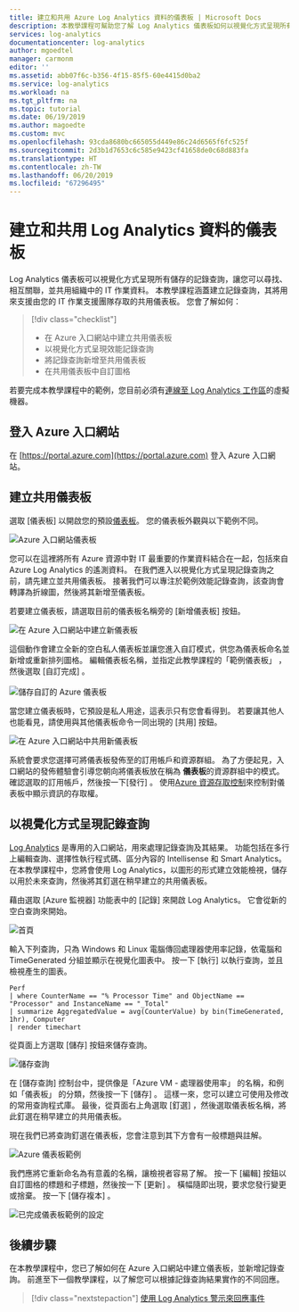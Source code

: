 ```yaml
---
title: 建立和共用 Azure Log Analytics 資料的儀表板 | Microsoft Docs
description: 本教學課程可幫助您了解 Log Analytics 儀表板如何以視覺化方式呈現所有儲存的記錄查詢，讓您以單一方式檢視您的環境。
services: log-analytics
documentationcenter: log-analytics
author: mgoedtel
manager: carmonm
editor: ''
ms.assetid: abb07f6c-b356-4f15-85f5-60e4415d0ba2
ms.service: log-analytics
ms.workload: na
ms.tgt_pltfrm: na
ms.topic: tutorial
ms.date: 06/19/2019
ms.author: magoedte
ms.custom: mvc
ms.openlocfilehash: 93cda8680bc665055d449e86c24d6565f6fc525f
ms.sourcegitcommit: 2d3b1d7653c6c585e9423cf41658de0c68d883fa
ms.translationtype: HT
ms.contentlocale: zh-TW
ms.lasthandoff: 06/20/2019
ms.locfileid: "67296495"
---
```

# <a name="create-and-share-dashboards-of-log-analytics-data"></a>建立和共用 Log Analytics 資料的儀表板

Log Analytics 儀表板可以視覺化方式呈現所有儲存的記錄查詢，讓您可以尋找、相互關聯，並共用組織中的 IT 作業資料。  本教學課程涵蓋建立記錄查詢，其將用來支援由您的 IT 作業支援團隊存取的共用儀表板。  您會了解如何：

> [!div class="checklist"]
> * 在 Azure 入口網站中建立共用儀表板
> * 以視覺化方式呈現效能記錄查詢 
> * 將記錄查詢新增至共用儀表板 
> * 在共用儀表板中自訂圖格

若要完成本教學課程中的範例，您目前必須有[連線至 Log Analytics 工作區](quick-collect-azurevm.md)的虛擬機器。  
 
## <a name="sign-in-to-azure-portal"></a>登入 Azure 入口網站
在 [https://portal.azure.com](https://portal.azure.com) 登入 Azure 入口網站。 

## <a name="create-a-shared-dashboard"></a>建立共用儀表板
選取 [儀表板]  以開啟您的預設[儀表板](../../azure-portal/azure-portal-dashboards.md)。 您的儀表板外觀與以下範例不同。

![Azure 入口網站儀表板](media/tutorial-logs-dashboards/log-analytics-portal-dashboard.png)

您可以在這裡將所有 Azure 資源中對 IT 最重要的作業資料結合在一起，包括來自 Azure Log Analytics 的遙測資料。  在我們進入以視覺化方式呈現記錄查詢之前，請先建立並共用儀表板。  接著我們可以專注於範例效能記錄查詢，該查詢會轉譯為折線圖，然後將其新增至儀表板。  

若要建立儀表板，請選取目前的儀表板名稱旁的 [新增儀表板]  按鈕。

![在 Azure 入口網站中建立新儀表板](media/tutorial-logs-dashboards/log-analytics-create-dashboard-01.png)

這個動作會建立全新的空白私人儀表板並讓您進入自訂模式，供您為儀表板命名並新增或重新排列圖格。 編輯儀表板名稱，並指定此教學課程的「範例儀表板」  ，然後選取 [自訂完成]  。<br><br> ![儲存自訂的 Azure 儀表板](media/tutorial-logs-dashboards/log-analytics-create-dashboard-02.png)

當您建立儀表板時，它預設是私人用途，這表示只有您會看得到。 若要讓其他人也能看見，請使用與其他儀表板命令一同出現的 [共用]  按鈕。

![在 Azure 入口網站中共用新儀表板](media/tutorial-logs-dashboards/log-analytics-share-dashboard.png) 

系統會要求您選擇可將儀表板發佈至的訂用帳戶和資源群組。 為了方便起見，入口網站的發佈體驗會引導您朝向將儀表板放在稱為 **儀表板**的資源群組中的模式。  確認選取的訂用帳戶，然後按一下[發行]  。  使用[Azure 資源存取控制](../../role-based-access-control/role-assignments-portal.md)來控制對儀表板中顯示資訊的存取權。   

## <a name="visualize-a-log-query"></a>以視覺化方式呈現記錄查詢
[Log Analytics](../log-query/get-started-portal.md) 是專用的入口網站，用來處理記錄查詢及其結果。 功能包括在多行上編輯查詢、選擇性執行程式碼、區分內容的 Intellisense 和 Smart Analytics。 在本教學課程中，您將會使用 Log Analytics，以圖形的形式建立效能檢視，儲存以用於未來查詢，然後將其釘選在稍早建立的共用儀表板。

藉由選取 [Azure 監視器] 功能表中的 [記錄]  來開啟 Log Analytics。 它會從新的空白查詢來開始。

![首頁](media/tutorial-logs-dashboards/homepage.png)

輸入下列查詢，只為 Windows 和 Linux 電腦傳回處理器使用率記錄，依電腦和 TimeGenerated 分組並顯示在視覺化圖表中。 按一下 [執行]  以執行查詢，並且檢視產生的圖表。

```Kusto
Perf 
| where CounterName == "% Processor Time" and ObjectName == "Processor" and InstanceName == "_Total" 
| summarize AggregatedValue = avg(CounterValue) by bin(TimeGenerated, 1hr), Computer 
| render timechart
```

從頁面上方選取 [儲存]  按鈕來儲存查詢。

![儲存查詢](media/tutorial-logs-dashboards/save-query.png)

在 [儲存查詢]  控制台中，提供像是「Azure VM - 處理器使用率」  的名稱，和例如「儀表板」  的分類，然後按一下 [儲存]  。  這樣一來，您可以建立可使用及修改的常用查詢程式庫。  最後，從頁面右上角選取 [釘選]  ，然後選取儀表板名稱，將此釘選在稍早建立的共用儀表板。

現在我們已將查詢釘選在儀表板，您會注意到其下方會有一般標題與註解。

![Azure 儀表板範例](media/tutorial-logs-dashboards/log-analytics-modify-dashboard-01.png)

 我們應將它重新命名為有意義的名稱，讓檢視者容易了解。  按一下 [編輯] 按鈕以自訂圖格的標題和子標題，然後按一下 [更新]  。  橫幅隨即出現，要求您發行變更或捨棄。  按一下 [儲存複本]  。  

![已完成儀表板範例的設定](media/tutorial-logs-dashboards/log-analytics-modify-dashboard-02.png)

## <a name="next-steps"></a>後續步驟
在本教學課程中，您已了解如何在 Azure 入口網站中建立儀表板，並新增記錄查詢。  前進至下一個教學課程，以了解您可以根據記錄查詢結果實作的不同回應。  

> [!div class="nextstepaction"]
> [使用 Log Analytics 警示來回應事件](tutorial-response.md)
